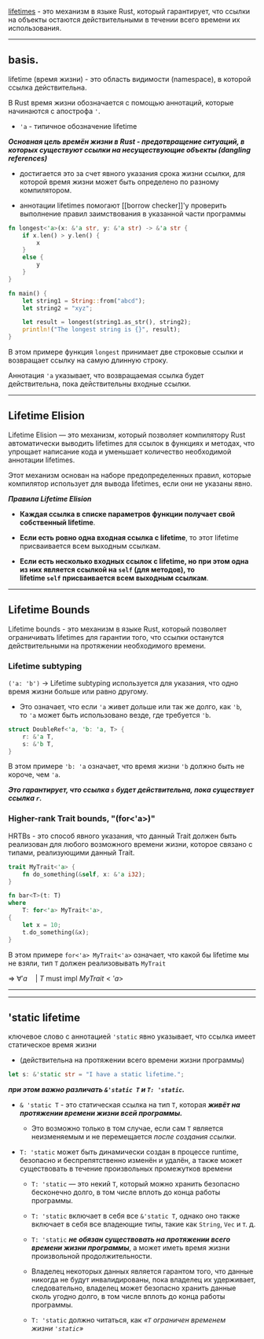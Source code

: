 [lifetimes](https://habr.com/ru/articles/515034/) - это механизм в языке Rust, который гарантирует, что ссылки на объекты остаются действительными в течении всего времени их использования.

---

## basis.

lifetime (время жизни) - это область видимости (namespace), в которой ссылка действительна.

В Rust время жизни обозначается с помощью аннотаций, которые начинаются с апострофа `'`.
- `'a` - типичное обозначение lifetime


***Основная цель времён жизни в Rust - предотвращение ситуаций, в которых существуют ссылки на несуществующие объекты (dangling references)***

- достигается это за счет явного указания срока жизни ссылки, для которой время жизни может быть определено по разному компилятором.

- аннотации lifetimes помогают [[borrow checker]]'у проверить выполнение правил заимствования в указанной части программы


``` Rust
fn longest<'a>(x: &'a str, y: &'a str) -> &'a str {
    if x.len() > y.len() {
        x
    } 
    else {
        y
    }
}

fn main() {
    let string1 = String::from("abcd");
    let string2 = "xyz";

    let result = longest(string1.as_str(), string2);
    println!("The longest string is {}", result);
}
```

В этом примере функция `longest` принимает две строковые ссылки и возвращает ссылку на самую длинную строку. 

Аннотация `'a` указывает, что возвращаемая ссылка будет действительна, пока действительны входные ссылки.


---

## Lifetime Elision

Lifetime Elision — это механизм, который позволяет компилятору Rust автоматически выводить lifetimes для ссылок в функциях и методах, что упрощает написание кода и уменьшает количество необходимой аннотации lifetimes. 

Этот механизм основан на наборе предопределенных правил, которые компилятор использует для вывода lifetimes, если они не указаны явно.

***Правила Lifetime Elision***

- **Каждая ссылка в списке параметров функции получает свой собственный lifetime**. 
    
- **Если есть ровно одна входная ссылка с lifetime**, то этот lifetime присваивается всем выходным ссылкам.
    
- **Если есть несколько входных ссылок с lifetime, но при этом одна из них является ссылкой на `self` (для методов), то lifetime `self` присваивается всем выходным ссылкам**.


---

## Lifetime Bounds

Lifetime bounds - это механизм в языке Rust, который позволяет ограничивать lifetimes для гарантии того, что ссылки останутся действительными на протяжении необходимого времени.

### Lifetime subtyping

`('a: 'b')` -> Lifetime subtyping используется для указания, что одно время жизни больше или равно другому. 

- Это означает, что если `'a` живет дольше или так же долго, как `'b`, то `'a` может быть использовано везде, где требуется `'b`.

``` Rust
struct DoubleRef<'a, 'b: 'a, T> {
	r: &'a T,
	s: &'b T,
}
```

В этом примере `'b: 'a` означает, что время жизни `'b` должно быть не короче, чем `'a`. 

***Это гарантирует, что ссылка `s` будет действительна, пока существует ссылка `r`.***


### Higher-rank Trait bounds, "(for<'a>)"

HRTBs - это способ явного указания, что данный Trait должен быть реализован для любого возможного времени жизни, которое связано с типами, реализующими данный Trait.


``` Rust
trait MyTrait<'a> {
    fn do_something(&self, x: &'a i32);
}

fn bar<T>(t: T)
where
    T: for<'a> MyTrait<'a>,
{
    let x = 10;
    t.do_something(&x);
}
```

В этом примере `for<'a> MyTrait<'a>` означает, что какой бы lifetime мы не взяли, тип `T` должен реализовывать `MyTrait`

=> $\forall 'a \quad |$ $T$ must impl $MyTrait<'a>$




---


---
## 'static lifetime

ключевое слово с аннотацией `'static` явно указывает, что ссылка имеет статическое время жизни 
- (действительна на  протяжении всего времени жизни программы)

``` Rust
let s: &'static str = "I have a static lifetime.";
```


***при этом важно различать `&'static T` и `T: 'static`.***

- `& 'static T` - это статическая ссылка на тип `T`, которая ***живёт на протяжении времени жизни всей программы.***

	- Это возможно только в том случае, если сам `T` является неизменяемым и не перемещается _после создания ссылки_.


- `T: 'static` может быть динамически создан в процессе runtime, безопасно и беспрепятственно изменён и удалён, а также может существовать в течение произвольных промежутков времени

	- `T: 'static` — это некий `T`, который можно хранить безопасно бесконечно долго, в том числе вплоть до конца работы программы.
	
	- `T: 'static` включает в себя все `&'static T`, однако оно также включает в себя все владеющие типы, такие как `String`, `Vec` и т. д.

	- `T: 'static` ***не обязан существовать на протяжении всего времени жизни программы***, а может иметь время жизни произвольной продолжительности.
	
	- Владелец некоторых данных является гарантом того, что данные никогда не будут инвалидированы, пока владелец их удерживает, следовательно, владелец может безопасно хранить данные сколь угодно долго, в том числе вплоть до конца работы программы. 
	
	- `T: 'static` должно читаться, как _«`T` ограничен временем жизни `'static`»_


